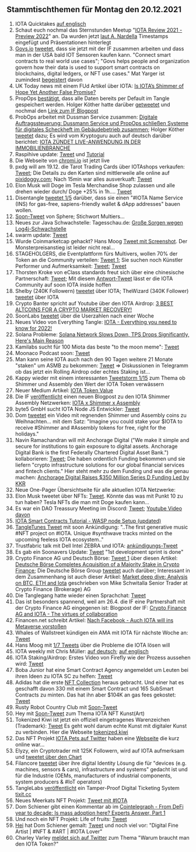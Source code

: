 ## Stammtischthemen für Montag den 20.12.2021

1. IOTA Quicktakes [auf englisch](https://www.youtube.com/watch?v=av0Sdgf_TPk&feature=youtu.be)
2. Schaut euch nochmal das Sternstunden Meetup "[IOTA Review 2021 - Preview 2022](2021-12-20/README.md)" an. Da wurden jetzt [laut A. Nardella](https://twitter.com/antonionardella/status/1470321178308972544?s=20) Timestamps eingefügt und Präsentationen hinterlegt
3. [Govs.io](goves.io) [tweetet](https://twitter.com/govs_io/status/1470555429491163138?s=20), dass sie jetzt mit der IF zusammen arbeiten und dass man in der USA bald IOT Sensoren kaufen kann. "Connect smart contracts to real world use cases"; "Govs helps people and organization govern how their data is used to support smart contracts on blockchains, digital ledgers, or NFT use cases." Mat Yarger ist zumindest [begeistert](https://twitter.com/Mat_Yarger/status/1470604930687901702?s=20) davon
4. UK Today news mit einem FUd Artikel über IOTA: [Is IOTA’s Shimmer of Hope Yet Another False Promise?](https://todayuknews.com/crypto-currency/is-iotas-shimmer-of-hope-yet-another-false-promise/)
5. PropOps [bestätigt](https://twitter.com/propops_cloud/status/1470537698477813767?s=20), dass alle Daten bereits per Default im Tangle gespeichert werden. Holger Köther hatte darüber [getweetet](https://twitter.com/HolgerKoether/status/1470438474549497865?s=20) und nochmal den [Link zum IF Blogpost](https://blog.iota.org/propops-tracks-real-estate-operations-on-the-tangle/)
6. ProbOps arbeitet mit Dussman Service zusammen: [Digitale Auftragssteuerung: Dussmann Service und PropOps schließen Systeme für digitales Scheckheft im Gebäudebetrieb zusammen](https://www.dussmann.com/dussmann-service/news/detail/article/digitale-auftragssteuerung-dussmann-service-und-propops-schliessen-systeme-fuer-digitales-scheckheft-im-gebaeudebetrieb-zusammen/); Holger Köther [tweetet](https://twitter.com/HolgerKoether/status/1470735242323443724?s=20) dazu; Es wird vom Kryptoguru auch auf deutsch darüber berichtet: [IOTA ZÜNDET LIVE-ANWENDUNG IN DER IMMOBILIENBRANCHE](https://krypto-guru.de/news/iota-immobilienbranche/)
7. Raspihive update: [Tweet](https://twitter.com/raspihive/status/1470647399265841152?s=20) und [Tutorial](https://iota-industrie-4-0.blogspot.com/2021/12/tutorial-zur-installation-und.html)
8. Die Webseite von [chromi.io](https://www.cromy.io/#) ist jetzt live
9. pxdg will am 19.12. die Tarot Trading Cards über IOTAshops verkaufen: [Tweet](https://twitter.com/pxdg3/status/1470709922543329288?s=20); Die Details zu den Karten sind mittlerweile alle online auf [pixidoggy.com](https://pixeldoggy.com/iotarot); Nach 15min war alles ausverkuaft: [Tweet](https://twitter.com/iotashop/status/1472591325434363912?s=20)
10. Elon Musk will Doge im Tesla Merchandise Shop zulassen und alle drehen wieder durch/ Doge +25% in 1h.... [Tweet](https://twitter.com/elonmusk/status/1470703708677840896?s=20)
11. Disentangle [tweetet 1/5](https://twitter.com/disentangleDNS/status/1470747203635494916?s=20) darüber, dass sie einen "#IOTA Name Service (INS) for gas-free, sapiens-friendly wallet & dApp addresses" bauen wollen.
12. [Soon-Tweet](https://twitter.com/Sphere_Hub_io/status/1470639016349417473?s=20) von Sphere; Stichwort Multiers...
13. Neues zur Java Schwachstelle: Tagesschau.de: [Große Sorgen wegen Log4j-Schwachstelle](https://www.tagesschau.de/inland/bsi-schadsoftware-103.html)
14. swarm update: [Tweet](https://twitter.com/TANGLEBAY/status/1470771230835945499?s=20)
15. Wurde Coinmarketcap gehackt? Hans Moog [Tweet mit Screenshot](https://twitter.com/hus_qy/status/1470870584032731136?s=20). Der Monsterpreisanstieg ist leider nicht real...
16. STAGEHOLGERS, die Eventplattform fürs Multivers, wollen 70% der Token an die Community verteilen: [Tweet 1](https://twitter.com/stageholders/status/1470824446055301122?s=20); Sie suchen noch Künstler Performer und Aufmerksamkeit: [Tweet](https://twitter.com/stageholders/status/1470824653526650887?s=20); [Tweet](https://twitter.com/stageholders/status/1471036961045598208?s=20)
17. Thorsten Kroke von eClass standards freut sich über eine chinesische Partnerschaft: [Tweet](https://twitter.com/KrokeThorsten/status/1471018725742624768?s=20); Mit diesem [Antwort-Tweet](https://twitter.com/KrokeThorsten/status/1471041318231199749?s=20) lässt er die IOTA Community auf soon IOTA inside hoffen
18. Shelby (240K Followern) [tweetet](https://twitter.com/CryptoNewton/status/1470863966280761349?s=20) über IOTA; TheWizard (340K Follower) [tweetet](https://twitter.com/CryptoWizardd/status/1470890102519959555?s=20) über IOTA
19. Crypto Banter spricht auf Youtube über den IOTA Airdrop: [3 BEST ALTCOINS FOR A CRYPTO MARKET RECOVERY!](https://youtu.be/8fi6UzphpGY?t=942)
20. SoonLabs [tweetet](https://twitter.com/soon_labs/status/1470819688821112836?s=20) über die Userzahlen nach einer Woche
21. Neues Video von Everything Tangle: [IOTA - Everything you need to know for 2022!](https://www.youtube.com/watch?v=RTZzPQz9IK4&feature=youtu.be)
22. Solana Probleme: [Solana Network Slows Down, TPS Drops Significantly, Here's Main Reason](https://u.today/solana-network-slows-down-tps-drops-significantly-heres-main-reason)
23. Kamilabs sucht für 100 Miota das beste "to the moon meme": [Tweet](https://twitter.com/kamilabsstudio/status/1471100026990604288?s=20)
24. Moonaco Podcast soon: [Tweet](https://twitter.com/Moonaco5/status/1471366247510122500?s=20)
25. Man kann seine IOTA auch nach den 90 Tagen weitere 21 Monate "staken" um ASMB zu bekommen: [Tweet](https://twitter.com/Vrom14286662/status/1471243771371216898?s=20) => Diskussionen in Telegramm ob das jetzt ein Rolling Airdrop oder echtes Staking ist...
26. Kappy wieder mit einem interessanten [Tweetstorm 1/15](https://twitter.com/Rob_Daykin/status/1471216101132578822?s=20) zum Thema ob Shimmer und Assembly den Wert der IOTA Token verwässern
27. Neuer Medium Artikel: [IOTA Token Value](https://medium.com/@bhwsvsjkx/iota-token-value-bcc20b54c703)
28. Die IF [veröffentlicht](https://twitter.com/iota/status/1471149490174410754?s=20) einen neuen Blogpost zu den IOTA Shimmer Assembly Netzwerken: [IOTA x Shimmer x Assembly](https://blog.iota.org/iota-shimmer-assembly/)
29. byte5 GmbH sucht IOTA Node JS Entwickler: [Tweet](https://twitter.com/byte5/status/1471404729876066306?s=20)
30. Dom [tweetet](https://twitter.com/DomSchiener/status/1471166070488805386?s=20) ein Video mit regnenden Shimmer und Assembly coins zu Weihnachten... mit dem Satz: "Imagine you could stake your $IOTA to receive #Shimmer and #Assembly tokens for free, right for the holidays."
31. Navin Ramachandran will mit Anchorage Digital ("We make it simple and secure for institutions to gain exposure to digital assets. Anchorage Digital Bank is the first Federally Chartered Digital Asset Bank.") kollaborieren: [Tweet](https://twitter.com/navinram999/status/1471278612057931777?s=20); Die haben ordentlich Funding bekommen und sie liefern "crypto infrastructure solutions for our global financial services and fintech clients." Hier steht mehr zu dem Funding und was die genau machen: [Anchorage Digital Raises $350 Million Series D Funding Led by KKR](https://medium.com/anchorage/anchorage-digital-raises-350-million-series-d-funding-led-by-kkr-3b3dde491298)
32. Neue One-Pager Übersichtseite für alle aktuellen IOTA Netzwerke: [](https://www.docdroid.net/QvXt2Sc/overview-iota-pdf)
33. Elon Musk tweetet über NFTs: [Tweet](https://twitter.com/elonmusk/status/1471338213549744130?s=20). Könnte das was mit Punkt 10 zu tun haben? Tesla NFTs die man mit Doge kaufen kann...
34. Es war ein DAO Treassury Meeting im Discord: [Tweet](https://twitter.com/PhyloIota/status/1471445672628875264?s=20); [Youtube Video davon](https://www.youtube.com/watch?v=9bB-VN3sAo8)
35. [IOTA Smart Contracts Tutorial - WASP node Setup (updated)](https://www.youtube.com/watch?v=eV2AoV3QPC4)
36. [TangleTunes Tweet](https://twitter.com/TangleTunes/status/1471503973550997516?s=20) mit soon Ankündigung: "..The first generative music #NFT project on #IOTA. Unique #synthwave tracks minted on the upcoming feeless IOTA ecosystem.."
37. Trustfabric talk mit Dell Intel ZEBRA und IOTA: [ankündigungs-Tweet](https://twitter.com/ZededaEdge/status/1471534054512021504?s=20)
38. Es gab ein Soonavers Update: [Tweet](https://twitter.com/soon_labs/status/1471568009894383621?s=20) "1st development sprint is done"
39. Crypto Finance AG und Deutsch Börse: [Tweet 1](https://twitter.com/CryptoFinanceAG/status/1471424814208409600?s=20) über diesen Artikel: [Deutsche Börse Completes Acquisition of a Majority Stake in Crypto Finance](https://www.cryptofinance.ch/en/deutsche-boerse-acquires-a-majority-stake-in-crypto-finance/); Die Deutsche Börse Group [tweetet](https://twitter.com/DeutscheBoerse/status/1471411319492517889?s=20) auch darüber; Interessant in dem Zusammenhang ist auch dieser Artikel: [Market deep dive: Analysis on BTC, ETH and Iota](https://www.cryptofinance.ch/en/market-deep-dive-analysis-on-btc-eth-and-iota/) geschrieben von Mike Schwitalla Senior Trader at Crypto Finance (Brokerage) AG
40. Die Tanglegang hatte wieder einen Sprachchat: [Tweet](https://twitter.com/GangTangleTalk/status/1471537612603236354?s=20)
41. Das ist besonders spannend, weil am 26.4. die IF eine Partnershaft mit der Crypto Finance AG eingegenen ist: Blogpost der IF: [Crypto Finance AG and IOTA - The virtues of collaboration](https://blog.iota.org/crypto-finance-ag-and-iota/?s=09)
42. Financen.net schreibt Artikel: [Nach Facebook - Auch IOTA will ins Metaverse vorstoßen](https://www.finanzen.net/nachricht/devisen/34-assembly-34-nach-facebook-auch-iota-will-ins-metaverse-vorstossen-10846580)
43. Whales of Wallstreet kündigen ein AMA mit IOTA für nächste Woche an: [Tweet](https://twitter.com/Whales0fWallSt/status/1471550962833764362?s=20)
44. Hans Moog mit [1/7 Tweets](https://twitter.com/hus_qy/status/1471663022049566725?s=20) über die Probleme die IOTA lösen will
45. IOTA weekly mit Chris Müller: [auf deutsch](https://www.youtube.com/watch?v=EzpCuqaYJho); [auf englisch](https://www.youtube.com/watch?v=GrqeZk2xoeE)
46. IOTA Staking/Airdrop: Erstes Video von Firefly wie der Prozess aussehen wird: [Tweet](https://twitter.com/Moonshot7161969/status/1471933647288741891?s=20)
47. Boba Junior hat eine Smart Contract Agency angemeldet um Leuten bei ihren Ideen zu IOTA SC zu helfen: [Tweet](https://twitter.com/bobajunior91/status/1459921897819447296?s=20)
48. Adidas hat die erste [NFT Collection](https://twitter.com/adidasoriginals/status/1471909577658675204?s=20) heraus gebracht. Und einer hat es geschafft davon 330 mit einem Smart Contract und 165 SubSmart Contracts zu minten. Das hat ihn aber $104K an gas fees gekostet: [Tweet](https://twitter.com/Montana_Wong/status/1472023769518510081?s=20)
49. Rusty Robot Country Club mit [Soon-Tweet](https://twitter.com/RustyRobotCC/status/1472126019830272001?s=20)
50. Hey mit [Soon-Tweet](https://twitter.com/Heiartwork/status/1472144163554668545?s=20) zum Thema IOTA NFT Kunst(Art)
51. Tokenized Kiwi ist jetzt ein offiziell eingetragenes Warenzeichen (Trademark): [Tweet](https://twitter.com/tokenizedkiwi/status/1472222180331171859?s=20) Es geht wohl darum echte Kunst mit digitaler Kunst zu verbinden. Hier die Webseite [tokenized.kiwi](https://tokenized.kiwi/)
52. Das NFT Projekt [IOTA Pets auf Twitter](https://twitter.com/iotapets) haben eine [Webseite](https://www.iotapets.com/) die kurz online war...
53. Elyzy, ein Cryptotrader mit 125K Followern, wird auf IOTA aufmerksam und [tweetet über den Chart](https://twitter.com/eliz883/status/1472338270956797955?s=20)
54. Filancore [tweetet](https://twitter.com/FilancoreGmbH/status/1471808424388214784?s=20) über ihre digital Identity Lösung die für "devices (e.g. machines, sensors & cars), infrastructure and systems" gedacht ist und für die Industrie (OEMs, manufacturers of industrial components, system producers & #IoT operators)
55. TangleLabs [veröffentlicht](https://twitter.com/Tangle_Labs/status/1472579152033333255?s=20) ein Tamper-Proof Digital Ticketing System [tixit.cc](https://tixit.cc/)
56. Neues Meerkats NFT Projekt: [Tweet mit #IOTA](https://twitter.com/CultOfMeerkat/status/1472585872944123919?s=20)
57. Dom Schiener gibt einen Kommentar ab im [Cointelegraph - From DeFi year to decade: Is mass adoption here? Experts Answer, Part 1](https://cointelegraph.com/explained/from-defi-year-to-decade-is-mass-adoption-here-experts-answer-part-1?s=09)
58. Und noch ein NFT Projekt: Life of fruits: [Tweet](https://twitter.com/Life_of_Fruits1/status/1472531461743992838?s=20)
59. [Hei](https://twitter.com/Heiartwork) hat Dom Schiener gemalt: [Tweet](https://twitter.com/Heiartwork/status/1472503653575667712?s=20) und noch viel vor: "Digital Fine Artist | #NFT & #ART | #IOTA Lover" 
60. Charley Varley [meldet sich auf Twitter](https://twitter.com/c_varley/status/1472618537495805956?s=20) zum Thema "Warum braucht man den IOTA Token?"
